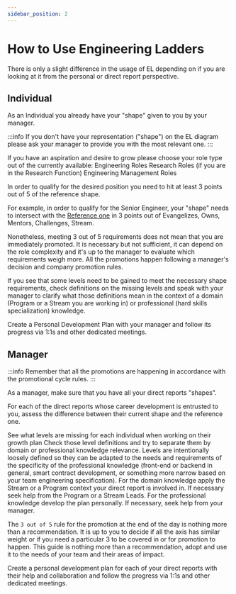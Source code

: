 ```yaml
---
sidebar_position: 2
---
```


# How to Use Engineering Ladders

There is only a slight difference in the usage of EL depending on if you are looking at it from the personal or direct report perspective.

## Individual
As an Individual you already have your "shape" given to you by your manager. 

:::info
If you don't have your representation ("shape") on the EL diagram please ask your manager to provide you with the most relevant one.
:::

If you have an aspiration and desire to grow please choose your role type out of the currently available:
Engineering Roles
Research Roles (if you are in the Research Function)
Engineering Management Roles

In order to qualify for the desired position you need to hit at least 3 points out of 5 of the reference shape.

For example, in order to qualify for the Senior Engineer, your "shape" needs to intersect with the [Reference one](engineering#senior-engineer) in 3 points out of Evangelizes, Owns, Mentors, Challenges, Stream.

Nonetheless, meeting 3 out of 5 requirements does not mean that you are immediately promoted. It is necessary but not sufficient, it can depend on the role complexity and it's up to the manager to evaluate which requirements weigh more. All the promotions happen following a manager's decision and company promotion rules.

If you see that some levels need to be gained to meet the necessary shape requirements, check definitions on the missing levels and speak with your manager to clarify what those definitions mean in the context of a domain (Program or a Stream you are working in) or professional (hard skills specialization) knowledge. 

Create a Personal Development Plan with your manager and follow its progress via 1:1s and other dedicated meetings.

## Manager
:::info
Remember that all the promotions are happening in accordance with the promotional cycle rules.
:::

As a manager, make sure that you have all your direct reports "shapes".

For each of the direct reports whose career development is entrusted to you, assess the difference between their current shape and the reference one. 

See what levels are missing for each individual when working on their growth plan Check those level definitions and try to separate them by domain or professional knowledge relevance. Levels are intentionally loosely defined so they can be adapted to the needs and requirements of the specificity of the professional knowledge (front-end or backend in general, smart contract development, or something more narrow based on your team engineering specification). For the domain knowledge apply the Stream or a Program context your direct report is involved in. If necessary seek help from the Program or a Stream Leads. For the professional knowledge develop the plan personally. If necessary, seek help from your manager.

The `3 out of 5` rule for the promotion at the end of the day is nothing more than a recommendation. It is up to you to decide if all the axis has similar weight or if you need a particular 3 to be covered in or for promotion to happen. This guide is nothing more than a recommendation, adopt and use it to the needs of your team and their areas of impact.

Create a personal development plan for each of your direct reports with their help and collaboration and follow the progress via 1:1s and other dedicated meetings.
